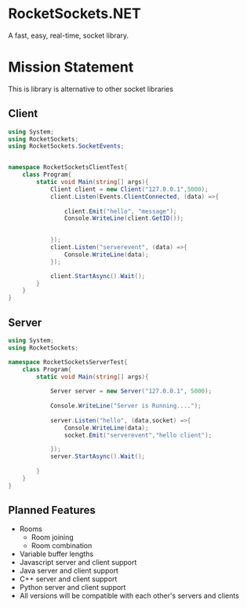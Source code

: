 # RocketSockets.NET
A fast, easy, real-time, socket library.

# Mission Statement
This is library is alternative to other socket libraries


## Client
```csharp
using System;
using RocketSockets;
using RocketSockets.SocketEvents;


namespace RocketSocketsClientTest{
    class Program{
        static void Main(string[] args){
            Client client = new Client("127.0.0.1",5000);
            client.Listen(Events.ClientConnected, (data) =>{
                
                client.Emit("hello", "message");
                Console.WriteLine(client.GetID());

                
            });
            client.Listen("serverevent", (data) =>{
                Console.WriteLine(data);
            });

            client.StartAsync().Wait();   
        }
    }
}
```
## Server
```csharp
using System;
using RocketSockets;

namespace RocketSocketsServerTest{
    class Program{
        static void Main(string[] args){
            
            Server server = new Server("127.0.0.1", 5000);
            
            Console.WriteLine("Server is Running....");
            
            server.Listen("hello", (data,socket) =>{
                Console.WriteLine(data);
                socket.Emit("serverevent","hello client");

            });
            server.StartAsync().Wait();
            
        }
    }
}

```
## Planned Features
- Rooms
    - Room joining
    - Room combination
- Variable buffer lengths
- Javascript server and client support
- Java server and client support
- C++ server and client support
- Python server and client support
- All versions will be compatible with each other's servers and clients




